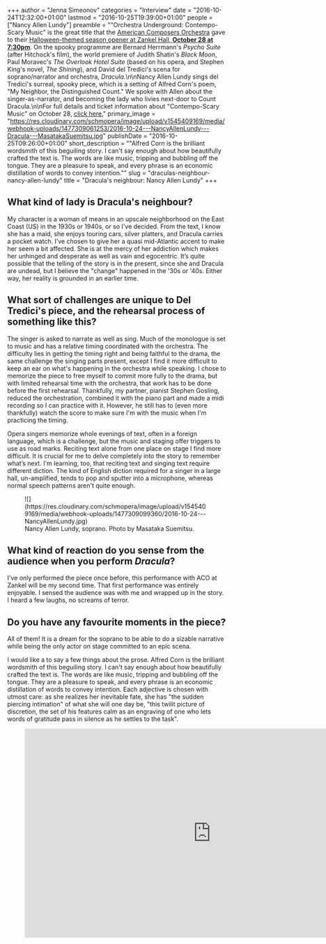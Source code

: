 +++
author = "Jenna Simeonov"
categories = "Interview"
date = "2016-10-24T12:32:00+01:00"
lastmod = "2016-10-25T19:39:00+01:00"
people = ["Nancy Allen Lundy"]
preamble = "\"Orchestra Underground: Contempo-Scary Music\" is the great title that the [American Composers Orchestra](http://www.americancomposers.org/2016/09/04/orchestra-underground-contempo-scary/) gave to their [Halloween-themed season opener at Zankel Hall, **October 28 at 7:30pm**](http://www.americancomposers.org/2016/09/04/orchestra-underground-contempo-scary/). On the spooky programme are Bernard Herrmann's *Psycho Suite* (after Hitchock's film), the world premiere of Judith Shatin's *Black Moon*, Paul Moravec's *The Overlook Hotel Suite* (based on his opera, and Stephen King's novel, *The Shining*), and David del Tredici's scena for soprano/narrator and orchestra, *Dracula*.\n\nNancy Allen Lundy sings del Tredici's surreal, spooky piece, which is a setting of Alfred Corn's poem, \"My Neighbor, the Distinguished Count.\" We spoke with Allen about the singer-as-narrator, and becoming the lady who livies next-door to Count Dracula.\n\nFor full details and ticket information about \"Contempo-Scary Music\" on October 28, [click here.](http://www.americancomposers.org/2016/09/04/orchestra-underground-contempo-scary/)"
primary_image = "https://res.cloudinary.com/schmopera/image/upload/v1545409169/media/webhook-uploads/1477309061253/2016-10-24---NancyAllenLundy---Dracula---MasatakaSuemitsu.jpg"
publishDate = "2016-10-25T09:26:00+01:00"
short_description = "&quot;Alfred Corn is the brilliant wordsmith of this beguiling story. I can&#039;t say enough about how beautifully crafted the text is. The words are like music, tripping and bubbling off the tongue. They are a pleasure to speak, and every phrase is an economic distillation of words to convey intention.&quot;"
slug = "draculas-neighbour-nancy-allen-lundy"
title = "Dracula&#039;s neighbour: Nancy Allen Lundy"
+++

## What kind of lady is Dracula's neighbour?

My character is a woman of means in an upscale neighborhood on the East Coast (US) in the 1930s or 1940s, or so I've decided. From the text, I know she has a maid, she enjoys touring cars, silver platters, and Dracula carries a pocket watch. I’ve chosen to give her a quasi mid-Atlantic accent to make her seem a bit affected. She is at the mercy of her addiction which makes her unhinged and desperate as well as vain and egocentric. It’s quite possible that the telling of the story is in the present, since she and Dracula are undead, but I believe the "change" happened in the '30s or '40s. Either way, her reality is grounded in an earlier time.

## What sort of challenges are unique to Del Tredici's piece, and the rehearsal process of something like this?

The singer is asked to narrate as well as sing. Much of the monologue is set to music and has a relative timing coordinated with the orchestra. The difficulty lies in getting the timing right and being faithful to the drama, the same challenge the singing parts present, except I find it more difficult to keep an ear on what's happening in the orchestra while speaking. I chose to memorize the piece to free myself to commit more fully to the drama, but with limited rehearsal time with the orchestra, that work has to be done before the first rehearsal. Thankfully, my partner, pianist Stephen Gosling, reduced the orchestration, combined it with the piano part and made a midi recording so I can practice with it. However, he still has to (even more thankfully) watch the score to make sure I'm with the music when I'm practicing the timing. 

Opera singers memorize whole evenings of text, often in a foreign language, which is a challenge, but the music and staging offer triggers to use as road marks. Reciting text alone from one place on stage I find more difficult.  It is crucial for me to delve completely into the story to remember what’s next. I'm learning, too, that reciting text and singing text require different diction. The kind of English diction required for a singer in a large hall, un-amplified, tends to pop and sputter into a microphone, whereas normal speech patterns aren't quite enough. 

<figure data-type="image">
![](https://res.cloudinary.com/schmopera/image/upload/v1545409169/media/webhook-uploads/1477309099360/2016-10-24---NancyAllenLundy.jpg)<figcaption>Nancy Allen Lundy, soprano. Photo by Masataka Suemitsu.</figcaption>
</figure>

## What kind of reaction do you sense from the audience when you perform *Dracula*?

I've only performed the piece once before, this performance with ACO at Zankel will be my second time. That first performance was entirely enjoyable. I sensed the audience was with me and wrapped up in the story. I heard a few laughs, no screams of terror.

## Do you have any favourite moments in the piece?

All of them! It is a dream for the soprano to be able to do a sizable narrative while being the only actor on stage committed to an epic scena. 

I would like a to say a few things about the prose. Alfred Corn is the brilliant wordsmith of this beguiling story. I can't say enough about how beautifully crafted the text is. The words are like music, tripping and bubbling off the tongue. They are a pleasure to speak, and every phrase is an economic distillation of words to convey intention. Each adjective is chosen with utmost care: as she realizes her inevitable fate, she has "the sudden piercing intimation" of what she will one day be, "this twilit picture of discretion, the set of his features calm as an engraving of one who lets words of gratitude pass in silence as he settles to the task". 

<figure data-type="video">
<iframe width="854" height="480" src="https://www.youtube.com/embed/1oXHuhzj0Rc" frameborder="0" allowfullscreen></iframe>
</figure>
